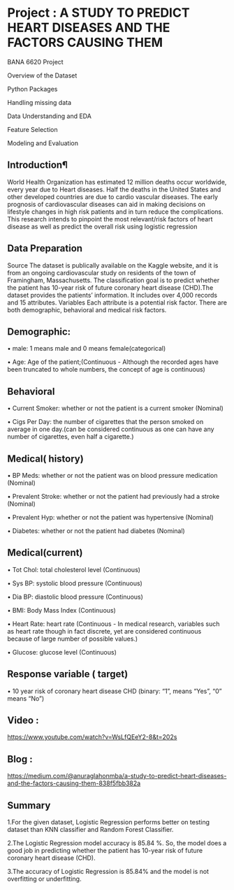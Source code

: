 # Project : A STUDY TO PREDICT HEART DISEASES AND THE FACTORS CAUSING THEM
BANA 6620 Project

Overview of the Dataset

Python Packages

Handling missing data

Data Understanding and EDA

Feature Selection

Modeling and Evaluation

## Introduction¶
World Health Organization has estimated 12 million deaths occur worldwide, every year due to Heart diseases. Half the deaths in the United States and other developed countries are due to cardio vascular diseases. The early prognosis of cardiovascular diseases can aid in making decisions on lifestyle changes in high risk patients and in turn reduce the complications. This research intends to pinpoint the most relevant/risk factors of heart disease as well as predict the overall risk using logistic regression

## Data Preparation
Source The dataset is publically available on the Kaggle website, and it is from an ongoing cardiovascular study on residents of the town of Framingham, Massachusetts. The classification goal is to predict whether the patient has 10-year risk of future coronary heart disease (CHD).The dataset provides the patients’ information. It includes over 4,000 records and 15 attributes. Variables Each attribute is a potential risk factor. There are both demographic, behavioral and medical risk factors.

## Demographic:
• male: 1 means male and 0 means female(categorical)

• Age: Age of the patient;(Continuous - Although the recorded ages have been truncated to whole numbers, the concept of age is continuous)

## Behavioral
• Current Smoker: whether or not the patient is a current smoker (Nominal)

• Cigs Per Day: the number of cigarettes that the person smoked on average in one day.(can be considered continuous as one can have any number of cigarettes, even half a cigarette.)

## Medical( history)
• BP Meds: whether or not the patient was on blood pressure medication (Nominal)

• Prevalent Stroke: whether or not the patient had previously had a stroke (Nominal)

• Prevalent Hyp: whether or not the patient was hypertensive (Nominal)

• Diabetes: whether or not the patient had diabetes (Nominal)

## Medical(current)
• Tot Chol: total cholesterol level (Continuous)

• Sys BP: systolic blood pressure (Continuous)

• Dia BP: diastolic blood pressure (Continuous)

• BMI: Body Mass Index (Continuous)

• Heart Rate: heart rate (Continuous - In medical research, variables such as heart rate though in fact discrete, yet are considered continuous because of large number of possible values.)

• Glucose: glucose level (Continuous)

## Response variable ( target)
• 10 year risk of coronary heart disease CHD (binary: “1”, means “Yes”, “0” means “No”)

## Video :
https://www.youtube.com/watch?v=WsLfQEeY2-8&t=202s

## Blog :
https://medium.com/@anuraglahonmba/a-study-to-predict-heart-diseases-and-the-factors-causing-them-838f5fbb382a


## Summary
1.For the given dataset, Logistic Regression performs better on testing dataset than KNN classifier and Random Forest Classifier.

2.The Logistic Regression model accuracy is 85.84 %. So, the model does a good job in predicting whether the patient has 10-year risk of future coronary heart disease (CHD).

3.The accuracy of Logistic Regression is 85.84% and the model is not overfitting or underfitting.
